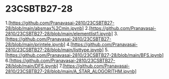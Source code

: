 # 23CSBTB27-28
1.[https://github.com/Pranavasai-2810/23CSBTB27-28/blob/main/absmax%2Cmin.ipynb]
2.[https://github.com/Pranavasai-2810/23CSBTB27-28/blob/main/elementlist1.ipynb]
3.[https://github.com/Pranavasai-2810/23CSBTB27-28/blob/main/printele.ipynb]
4.[https://github.com/Pranavasai-2810/23CSBTB27-28/blob/main/listtype.ipynb]
5.[https://github.com/Pranavasai-2810/23CSBTB27-28/blob/main/BFS.ipynb]
6.[https://github.com/Pranavasai-2810/23CSBTB27-28/blob/main/DFS.ipynb]
7.[https://github.com/Pranavasai-2810/23CSBTB27-28/blob/main/A_STAR_ALOGORITHM.ipynb]


